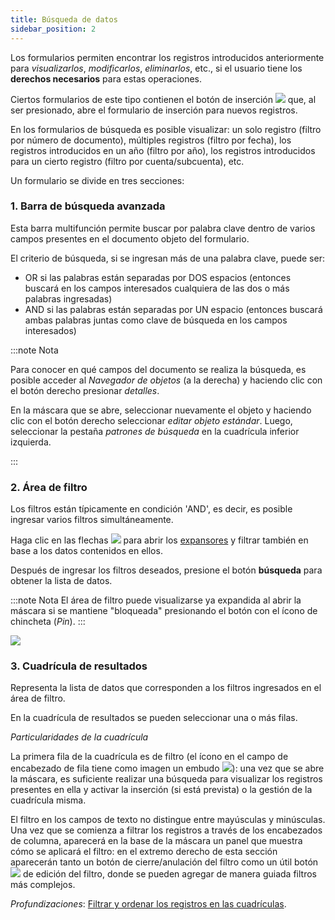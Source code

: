 ```yaml
---
title: Búsqueda de datos 
sidebar_position: 2
---
```


Los formularios permiten encontrar los registros introducidos anteriormente para *visualizarlos*, *modificarlos*, *eliminarlos*, etc., si el usuario tiene los **derechos necesarios** para estas operaciones.

Ciertos formularios de este tipo contienen el botón de inserción ![](/img/neutral/common/new.png) que, al ser presionado, abre el formulario de inserción para nuevos registros.

En los formularios de búsqueda es posible visualizar: un solo registro (filtro por número de documento), múltiples registros (filtro por fecha), los registros introducidos en un año (filtro por año), los registros introducidos para un cierto registro (filtro por cuenta/subcuenta), etc.

Un formulario se divide en tres secciones:

### 1. Barra de búsqueda avanzada

Esta barra multifunción permite buscar por palabra clave dentro de varios campos presentes en el documento objeto del formulario.

El criterio de búsqueda, si se ingresan más de una palabra clave, puede ser:

- OR si las palabras están separadas por DOS espacios (entonces buscará en los campos interesados cualquiera de las dos o más palabras ingresadas)  
- AND si las palabras están separadas por UN espacio (entonces buscará ambas palabras juntas como clave de búsqueda en los campos interesados)  

:::note Nota

Para conocer en qué campos del documento se realiza la búsqueda, es posible acceder al *Navegador de objetos* (a la derecha) y haciendo clic con el botón derecho presionar *detalles*.  

En la máscara que se abre, seleccionar nuevamente el objeto y haciendo clic con el botón derecho seleccionar *editar objeto estándar*. Luego, seleccionar la pestaña *patrones de búsqueda* en la cuadrícula inferior izquierda.

:::

### 2. Área de filtro

Los filtros están típicamente en condición 'AND', es decir, es posible ingresar varios filtros simultáneamente.

Haga clic en las flechas ![](/img/neutral/common/arrow.png) para abrir los [expansores](/docs/guide/common/glossary/glossary-intro#expander) y filtrar también en base a los datos contenidos en ellos.

Después de ingresar los filtros deseados, presione el botón **búsqueda** para obtener la lista de datos.

:::note Nota
El área de filtro puede visualizarse ya expandida al abrir la máscara si se mantiene "bloqueada" presionando el botón con el ícono de chincheta (*Pin*).
:::

![](/img/neutral/common/pin.png)

### 3. Cuadrícula de resultados

Representa la lista de datos que corresponden a los filtros ingresados en el área de filtro.

En la cuadrícula de resultados se pueden seleccionar una o más filas.

*Particularidades de la cuadrícula*

La primera fila de la cuadrícula es de filtro (el ícono en el campo de encabezado de fila tiene como imagen un embudo ![](/img/neutral/common/filter.png)): una vez que se abre la máscara, es suficiente realizar una búsqueda para visualizar los registros presentes en ella y activar la inserción (si está prevista) o la gestión de la cuadrícula misma.

El filtro en los campos de texto no distingue entre mayúsculas y minúsculas. Una vez que se comienza a filtrar los registros a través de los encabezados de columna, aparecerá en la base de la máscara un panel que muestra cómo se aplicará el filtro: en el extremo derecho de esta sección aparecerán tanto un botón de cierre/anulación del filtro como un útil botón ![](/img/neutral/common/pencil.png) de edición del filtro, donde se pueden agregar de manera guiada filtros más complejos.

*Profundizaciones*: [Filtrar y ordenar los registros en las cuadrículas](/docs/guide/common/operations-with-data/filter-sort-and-other-operations-with-records-in-grids).